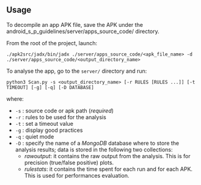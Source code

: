 ## Usage

To decompile an app APK file, save the APK under the android_s_p_guidelines/server/apps_source_code/ directory. 

From the root of the project, launch: 

```
./apk2src/jadx/bin/jadx ./server/apps_source_code/<apk_file_name> -d ./server/apps_source_code/<output_directory_name>
```

To analyse the app, go to the `server/` directory and run:

```
python3 Scan.py -s <output_directory_name> [-r RULES [RULES ...]] [-t TIMEOUT] [-g] [-q] [-D DATABASE]
```

where:

* `-s` : source code or apk path (*required*)
* `-r` : rules to be used for the analysis
* `-t` : set a timeout value
* `-g` : display good practices
* `-q` : quiet mode
* `-D` : specify the name of a *MongoDB* database where to store the analysis results; data is stored in the following two collections:
	* *rawoutput*: it contains the raw output from the analysis. This is for precision (true/false positive) plots.
	* *rulestats*: it contains the time spent for each run and for each APK. This is used for performances evaluation.
